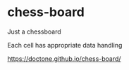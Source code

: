 # chess-board
Just a chessboard

Each cell has appropriate data handling

https://doctone.github.io/chess-board/

